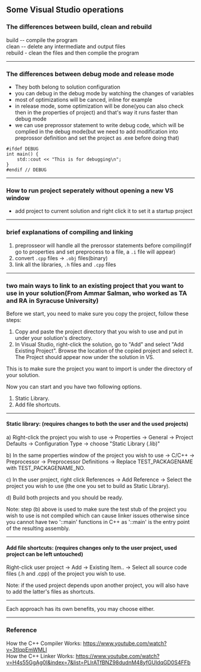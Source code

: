 ## Some Visual Studio operations

### The differences between build, clean and rebuild

build -- compile the program  
clean -- delete any intermediate and output files  
rebuild - clean the files and then complie the program  

------
### The differences between debug mode and release mode  
* They both belong to solution configuration
* you can debug in the debug mode by watching the changes of variables
* most of optimizations will be canced, inline for example
* in release mode, some optimization will be done(you can also check then in the properties of project) and that's way it runs faster than debug mode
* we can use preprossor statement to write debug code, which will be complied in the debug mode(but we need to add modification into preprossor definition and set the project as .exe before doing that)

```
#ifdef DEBUG
int main() {
	std::cout << "This is for debugging\n";
}
#endif // DEBUG
```
------
### How to run project seperately without opening a new VS window
* add project to current solution and right click it to set it a startup project

------
### brief explanations of compiling and linking
1. preprosseor will handle all the prerossor statements before compiling(if go to properties and set preprocess to a file, a `.i` file will appear)
2. convert `.cpp` files -> `.obj` files(binary)
3. link all the libraries, `.h` files and `.cpp` files

------
### two main ways to link to an existing project that you want to use in your solution(From Ammar Salman, who worked as TA and RA in Syracuse University)

Before we start, you need to make sure you copy the project, follow these steps:

1) Copy and paste the project directory that you wish to use and put in under your solution's directory.
2) In Visual Studio, right-click the solution, go to "Add" and select "Add Existing Project". Browse the location of the copied project and select it. The Project should appear now under the solution in VS.

This is to make sure the project you want to import is under the directory of your solution. 

Now you can start and you have two following options.

1) Static Library.
2) Add file shortcuts.

----------------------------------------------------------------------------------------------------------------

#### Static library: (requires changes to both the user and the used projects)

a) Right-click the project you wish to use -> Properties -> General -> Project Defaults -> Configuration Type -> choose "Static Library (.lib)"

b) In the same properties window of the project you wish to use -> C/C++ -> Preprocessor -> Preprocessor Definitions -> Replace TEST_PACKAGENAME with TEST_PACKAGENAME_NO.

c) In the user project, right click References -> Add Reference -> Select the project you wish to use (the one you set to build as Static Library). 

d) Build both projects and you should be ready.

Note: step (b) above is used to make sure the test stub of the project you wish to use is not compiled which can cause linker issues otherwise since you cannot have two '::main' functions in C++ as '::main' is the entry point of the resulting assembly. 

----------------------------------------------------------------------------------------------------------------

#### Add file shortcuts: (requires changes only to the user project, used project can be left untouched)

Right-click user project -> Add -> Existing Item.. -> Select all source code files (.h and .cpp) of the project you wish to use. 

Note: if the used project depends upon another project, you will also have to add the latter's files as shortcuts. 

----------------------------------------------------------------------------------------------------------------
Each approach has its own benefits, you may choose either. 

------
### Reference
How the C++ Compiler Works: https://www.youtube.com/watch?v=3tIqpEmWMLI  
How the C++ Linker Works: https://www.youtube.com/watch?v=H4s55GgAg0I&index=7&list=PLlrATfBNZ98dudnM48yfGUldqGD0S4FFb
